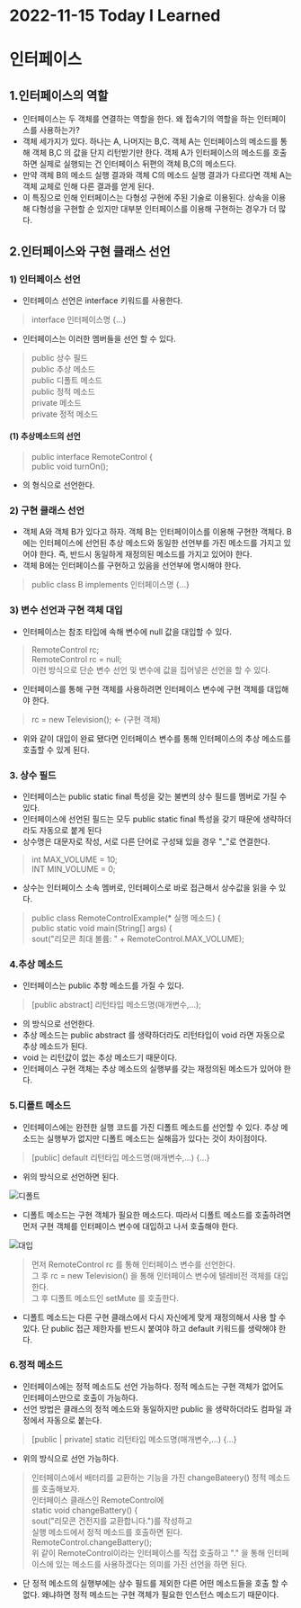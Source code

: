 # 2022-11-15 Today I Learned

# 인터페이스

## 1.인터페이스의 역할
- 인터페이스는 두 객체를 연결하는 역할을 한다. 왜 접속기의 역할을 하는 인터페이스를 사용하는가?
- 객체 세가지가 있다. 하나는 A, 나머지는 B,C. 객체 A는 인터페이스의 메소드를 통해 객체 B,C 의 값을 단지
  리턴받기만 한다. 객체 A가 인터페이스의 메소드를 호출하면 실제로 실행되는 건 인터페이스 뒤편의  객체 B,C의 메소드다.
- 만약 객체 B의 메소드 실행 결과와 객체 C의 메소드 실행 결과가 다르다면 객체 A는 객체 교체로 인해 다른 결과를 얻게 된다.
- 이 특징으로 인해 인터페이스는 다형성 구현에 주된 기술로 이용된다. 상속을 이용해 다형성을 구현할 순 있지만 대부분 인터페이스를 이용해
  구현하는 경우가 더 많다.

## 2.인터페이스와 구현 클래스 선언

### 1) 인터페이스 선언
- 인터페이스 선언은 interface 키워드를 사용한다.
> interface 인터페이스명 {...}
- 인터페이스는 이러한 멤버들을 선언 할 수 있다.
> public 상수 필드<br>
> public 추상 메소드<br>
> public 디폴트 메소드<br>
> public 정적 메소드<br>
> private 메소드<br>
> private 정적 메소드<br>

#### (1) 추상메소드의 선언
> public interface RemoteControl {<br>
> public void turnOn();
- 의 형식으로 선언한다.

### 2) 구현 클래스 선언
- 객체 A와 객체 B가 있다고 하자. 객체 B는 인터페이이스를 이용해 구현한 객체다. B에는 인터페이스에 선언된 추상 메소드와 동일한 선언부를 가진 메소드를
  가지고 있어야 한다. 즉, 반드시 동일하게 재정의된 메소드를 가지고 있어야 한다.
- 객체 B에는 인터페이스를 구현하고 있음을 선언부에 명시해야 한다.
> public class B implements 인터페이스명 {...}

### 3) 변수 선언과 구현 객체 대입
- 인터페이스는 참조 타입에 속해 변수에 null 값을 대입할 수 있다.
> RemoteControl rc;<br>
> RemoteControl rc = null;<br>
>이런 방식으로 단순 변수 선언 및 변수에 값을 집어넣은 선언을 할 수 있다.
- 인터페이스를 통해 구현 객체를 사용하려면 인터페이스 변수에 구현 객체를 대입해야 한다.
> rc = new Television(); <- (구현 객체)
- 위와 같이 대입이 완료 됐다면 인터페이스 변수를 통해 인터페이스의 추상 메소드를 호출할 수 있게 된다.

### 3. 상수 필드
- 인터페이스는 public static final 특성을 갖는 불변의 상수 필드를 멤버로 가질 수 있다.
- 인터페이스에 선언된 필드는 모두 public static final 특성을 갖기 때문에 생략하더라도 자동으로 붙게 된다
- 상수명은 대문자로 작성, 서로 다른 단어로 구성돼 있을 경우 "_"로 연결한다.
> int MAX_VOLUME = 10;<br>
> INT MIN_VOLUME = 0;<br>
- 상수는 인터페이스 소속 멤버로, 인터페이스로 바로 접근해서 상수값을 읽을 수 있다.
> public class RemoteControlExample(* 실행 메소드) {<br>
> public static void main(String[] args) {<br>
> sout("리모콘 최대 볼륨: " + RemoteControl.MAX_VOLUME);

### 4.추상 메소드
- 인터페이스는 public 추항 메소드를 가질 수 있다.
> [public abstract] 리턴타입 메소드명(매개변수,...);
- 의 방식으로 선언한다.
- 추상 메소드는 public abstract 를 생략하더라도 리턴타입이 void 라면 자동으로 추상 메소드가 된다.
- void 는 리턴값이 없는 추상 메소드기 때문이다.
- 인터페이스 구현 객체는 추상 메소드의 실행부를 갖는 재정의된 메소드가 있어야 한다.

### 5.디폴트 메소드
- 인터페이스에는 완전한 실행 코드를 가진 디폴트 메소드를 선언할 수 있다. 추상 메소드는 실행부가 없지만 디폴트 메소드는
  실해웁가 있다는 것이 차이점이다.
> [public] default 리턴타입 메소드명(매개변수,...) {...}
- 위의 방식으로 선언하면 된다.<br>

![디폴트](https://user-images.githubusercontent.com/115538330/201911886-abea8357-8511-4bee-a1dd-42822ca43906.png)<br>
- 디폴트 메소드는 구현 객체가 필요한 메소드다. 따라서 디폴트 메소드를 호출하려면 먼저 구현 객체를 인터페이스 변수에 대입하고 나서 호출해야 한다.

![대입](https://user-images.githubusercontent.com/115538330/201912396-752dc65a-747a-4c6c-83a9-bbfdb3ce9929.png)<br>
> 먼저 RemoteControl rc 를 통해 인터페이스 변수를 선언한다.<br>
> 그 후 rc = new Television() 을 통해 인터페이스 변수에 텔레비전 객체를 대입한다.<br>
> 그 후 디폴트 메소드인 setMute 를 호출한다.
- 디폴트 메소드는 다른 구현 클래스에서 다시 자신에게 맞게 재정의해서 사용 할 수 있다. 단 public 접근 제한자를 반드시 붙여야 하고
  default 키워드를 생략해야 한다.

### 6.정적 메소드
- 인터페이스에는 정적 메소드도 선언 가능하다. 정적 메소드는 구현 객체가 없어도 인터페이스만으로 호출이 가능하다.
- 선언 방법은 클래스의 정적 메소드와 동일하지만 public 을 생략하더라도 컴파일 과정에서 자동으로 붙는다.
> [public | private] static 리턴타입 메소드명(매개변수,...) {...}
- 위의 방식으로 선언 가능하다.
> 인터페이스에서 배터리를 교환하는 기능을 가진 changeBateery() 정적 메소드를 호출해보자.<br>
> 인터페이스 클래스인 RemoteControl에<br>
> static void changeBattery() {<br>
> sout("리모콘 건전지를 교환합니다.")를 작성하고 <br>
> 실행 메소드에서 정적 메소드를 호출하면 된다.<br>
> RemoteControl.changeBattery();<br>
> 위 같이 RemoteControl이라는 인터페이스를 직접 호출하고 "." 을 통해 인터페이스에 있는 메소드를 사용하겠다는 의미를 가진 선언을 하면 된다.
- 단 정적 메소드의 실행부에는 상수 필드를 제외한 다른 어떤 메소드들을 호출 할 수 없다. 왜냐하면 정적 메소드는 구현 객체가 필요한
  인스턴스 메소드기 때문이다.
